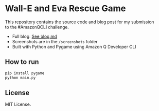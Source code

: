 # Wall-E and Eva Rescue Game

This repository contains the source code and blog post for my submission to the #AmazonQCLI challenge.

- Full blog: [See blog.md](./blog.md)
- Screenshots are in the `/screenshots` folder
- Built with Python and Pygame using Amazon Q Developer CLI

## How to run

```bash
pip install pygame
python main.py
```

## License

MIT License.